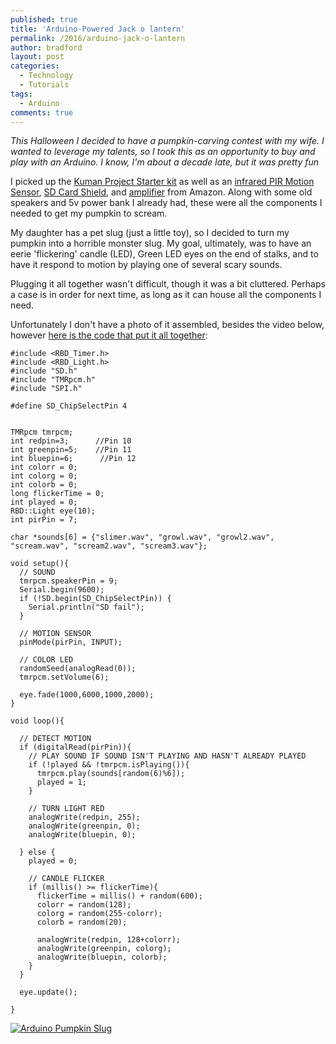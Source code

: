 ```yaml
---
published: true
title: 'Arduino-Powered Jack o lantern'
permalink: /2016/arduino-jack-o-lantern
author: bradford
layout: post
categories:
  - Technology
  - Tutorials
tags:
  - Arduino
comments: true
---
```

_This Halloween I decided to have a pumpkin-carving contest with my wife. I wanted to leverage my talents, so I took this as an opportunity to buy and play with an Arduino. I know, I'm about a decade late, but it was pretty fun_

I picked up the [Kuman Project Starter kit](https://www.amazon.com/gp/product/B016D5KUHS/ref=oh_aui_search_detailpage?ie=UTF8&psc=1) as well as an [infrared PIR Motion Sensor](https://www.amazon.com/gp/product/B00UMKZ4AE/ref=oh_aui_search_detailpage?ie=UTF8&psc=1), [SD Card Shield](https://www.amazon.com/gp/product/B00KAE24PA/ref=oh_aui_search_detailpage?ie=UTF8&psc=1), and [amplifier](https://www.amazon.com/gp/product/B008BGLMNY/ref=oh_aui_search_detailpage?ie=UTF8&psc=1) from Amazon. Along with some old speakers and 5v power bank I already had, these were all the components I needed to get my pumpkin to scream.

My daughter has a pet slug (just a little toy), so I decided to turn my pumpkin into a horrible monster slug. My goal, ultimately, was to have an eerie 'flickering' candle (LED), Green LED eyes on the end of stalks, and to have it respond to motion by playing one of several scary sounds.

Plugging it all together wasn't difficult, though it was a bit cluttered. Perhaps a case is in order for next time, as long as it can house all the components I need.

Unfortunately I don't have a photo of it assembled, besides the video below, however [here is the code that put it all together](https://github.com/elBradford/snippets/blob/master/HalloweenSlugOLantern.ino):

```arduino
#include <RBD_Timer.h>
#include <RBD_Light.h>
#include "SD.h"
#include "TMRpcm.h"
#include "SPI.h"

#define SD_ChipSelectPin 4


TMRpcm tmrpcm;
int redpin=3;      //Pin 10
int greenpin=5;    //Pin 11
int bluepin=6;      //Pin 12
int colorr = 0;
int colorg = 0;
int colorb = 0;
long flickerTime = 0;
int played = 0;
RBD::Light eye(10);
int pirPin = 7;

char *sounds[6] = {"slimer.wav", "growl.wav", "growl2.wav", "scream.wav", "scream2.wav", "scream3.wav"};

void setup(){
  // SOUND
  tmrpcm.speakerPin = 9;
  Serial.begin(9600);
  if (!SD.begin(SD_ChipSelectPin)) {
    Serial.println("SD fail");
  }

  // MOTION SENSOR
  pinMode(pirPin, INPUT);

  // COLOR LED
  randomSeed(analogRead(0));
  tmrpcm.setVolume(6);

  eye.fade(1000,6000,1000,2000);
}

void loop(){

  // DETECT MOTION
  if (digitalRead(pirPin)){
    // PLAY SOUND IF SOUND ISN'T PLAYING AND HASN'T ALREADY PLAYED
    if (!played && !tmrpcm.isPlaying()){
      tmrpcm.play(sounds[random(6)%6]);
      played = 1;
    }

    // TURN LIGHT RED
    analogWrite(redpin, 255);
    analogWrite(greenpin, 0);
    analogWrite(bluepin, 0);

  } else {
    played = 0;

    // CANDLE FLICKER
    if (millis() >= flickerTime){
      flickerTime = millis() + random(600);
      colorr = random(128);
      colorg = random(255-colorr);
      colorb = random(20);

      analogWrite(redpin, 128+colorr);
      analogWrite(greenpin, colorg);
      analogWrite(bluepin, colorb);
    }
  }

  eye.update();

}
```

[![Arduino Pumpkin Slug](https://i.ytimg.com/vi_webp/lGfjO_fyixk/maxresdefault.webp)](https://youtu.be/lGfjO_fyixk)
